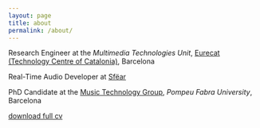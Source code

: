 ```yaml
---
layout: page
title: about
permalink: /about/
---
```



Research Engineer at the *Multimedia Technologies Unit*, [Eurecat (Technology Centre of Catalonia)](https://eurecat.org/), Barcelona

Real-Time Audio Developer at [Sfëar](https://www.sfear.com)

PhD Candidate at the [Music Technology Group](https://www.upf.edu/web/mtg), *Pompeu Fabra University*, Barcelona


[download full cv](./CV.pdf)
